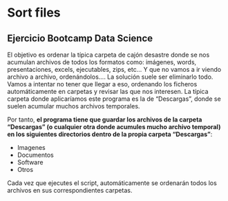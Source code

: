 # Sort files
## Ejercicio Bootcamp Data Science

El objetivo es ordenar la típica carpeta de cajón desastre donde se nos acumulan archivos de
todos los formatos como: imágenes, words, presentaciones, excels, ejecutables, zips, etc... Y
que no vamos a ir viendo archivo a archivo, ordenándolos.... La solución suele ser eliminarlo
todo. Vamos a intentar no tener que llegar a eso, ordenando los ficheros automáticamente en
carpetas y revisar las que nos interesen. La típica carpeta donde aplicaríamos este programa es
la de “Descargas”, donde se suelen acumular muchos archivos temporales.


Por tanto, **el programa tiene que guardar los archivos de la carpeta “Descargas” (o cualquier
otra donde acumules mucho archivo temporal) en los siguientes directorios dentro de la
propia carpeta “Descargas”**:
- Imagenes
- Documentos
- Software
- Otros

Cada vez que ejecutes el script, automáticamente se ordenarán todos los archivos en sus
correspondientes carpetas.
